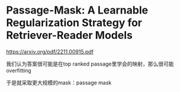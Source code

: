# Passage-Mask: A Learnable Regularization Strategy for Retriever-Reader Models

https://arxiv.org/pdf/2211.00915.pdf

我们认为答案很可能是在top ranked passage里学会的映射，那么很可能overfitting

于是就采取更大规模的mask：passage mask

